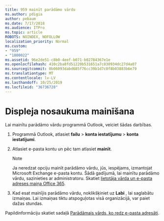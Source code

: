 ```yaml
---
title: 959 mainīt parādāmo vārdu
ms.author: pdigia
author: pebaum
ms.date: 7/17/2018
ms.audience: ITPro
ms.topic: article
ROBOTS: NOINDEX, NOFOLLOW
localization_priority: Normal
ms.custom:
- "959"
- "1800022"
ms.assetid: 96e2de51-c8b0-4eef-b071-b02784367e1e
ms.openlocfilehash: 410c2ba8fd51220b531651a7c830934dc27d4a07
ms.sourcegitcommit: 0b06093dabd685f76cc39b1d7c0f8b03883b6e79
ms.translationtype: MT
ms.contentlocale: lv-LV
ms.lasthandoff: 10/25/2019
ms.locfileid: "36736728"
---
```

# <a name="change-your-display-name"></a>Displeja nosaukuma mainīšana
  
Lai mainītu parādāmo vārdu programmā Outlook, veiciet šādas darbības.
  
1. Programmā Outlook, atlasiet **failu** \> **konta iestatījumu** \> **konta iestatījumi**.

2. Atlasiet e-pasta kontu un pēc tam atlasiet **mainīt**.

    > [!NOTE]
    > Ja neredzat opciju mainīt parādāmo vārdu, jūs, iespējams, izmantojat Microsoft Exchange e-pasta kontu. Šādā gadījumā, lai mainītu parādāmo vārdu, sazinieties ar administratoru. Skatiet [lietotāja vārda un e-pasta adreses maiņa Office 365](https://docs.microsoft.com/office365/admin/add-users/change-a-user-name-and-email-address).
  
3. Kad esat mainījis parādāmo vārdu, noklikšķiniet uz **Labi** , lai saglabātu izmaiņas. Lai izmaiņas tiktu atspoguļotas visā organizācijā, var paiet dažas stundas.

Papildinformāciju skatiet sadaļā [Parādāmais vārds, ko redz e-pasta adresāti](https://support.office.com/article/2b53331a-ba2a-4803-88dc-ac9fe376c8a9.aspx).
  